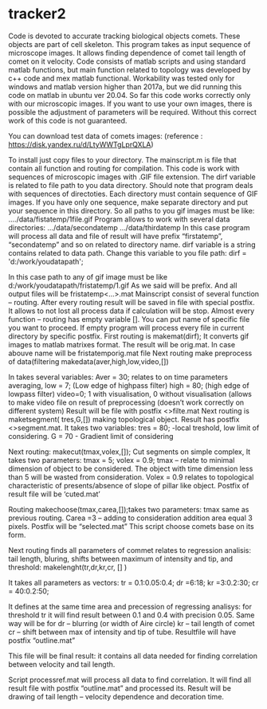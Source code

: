 # tracker2

Code is devoted to accurate tracking biological objects comets. These objects are part of cell skeleton. This program takes as input sequence of microscope images. It allows finding dependence of comet tail length of comet on it velocity. Code consists of matlab scripts and using standard matlab functions, but main function related to topology was developed by c++ code and mex matlab functional. Workability was tested only for windows and matlab version higher than 2017a, but we did running this code on matlab in ubuntu ver 20.04. So far this code works correctly only with our microscopic images. If you want to use your own images, there is possible the adjustment of parameters will be required. Without this correct work of this code is not guaranteed.

You can download test data of comets images: (reference : https://disk.yandex.ru/d/LtyWWTgLprQXLA) 

To install just copy files to your directory. The mainscript.m is file that contain all function and routing for compilation. This code is work with sequences of microscopic images with .GIF file extension. The dirf variable is related to file path to you data directory. Should note that program deals with sequences of directoties. Each directory must contain sequence of GIF images. If you have only one sequence, make separate directory and put your sequence in this directory. So all paths to you gif images must be like: …./data/fistatemp/1file.gif Program allows to work with several data directories: …/data/secondatemp …/data/thirdatemp In this case program will process all data and file of result will have prefix “firstatemp”, “secondatemp” and so on related to directory name.
dirf variable is a string contains related to data path. Change this variable to you file path: dirf = 'd:/work/youdatapath';

In this case path to any of gif image must be like d:/work/youdatapath/fristatemp/1.gif As we said will be prefix. And all output files will be fristatemp<…>.mat Mainscript consist of several function – routing. After every routing result will be saved in file with special postfix. It allows to not lost all process data if calculation will be stop. Almost every function – routing has empty variable []. You can put name of specific file you want to proceed. If empty program will process every file in current directory by specific postfix. First routing is makemat(dirf); It converts gif images to matlab matrixes format. The result will be orig.mat. In case abouve name will be fristatemporig.mat file Next routing make preprocess of data(filtering makedata(aver,high,low,video,[])

In takes several variables: Aver = 30; relates to on time parameters averaging, low = 7; (Low edge of highpass filter) high = 80; (high edge of lowpass filter) video=0; 1 with visualisation, 0 without visualisation (allows to make video file on result of preprocessing (doesn’t work correctly on different system) Result will be file with postfix <>filte.mat Next routing is maketsegment( tres,G,[]) making topological object. Result has postfix <>segment.mat. It takes two variables: tres = 80; -local treshold, low limit of considering. G = 70 - Gradient limit of considering

Next routing: makecut(tmax,volex,[]); Cut segments on simple complex, It takes two parameters: tmax = 5; volex = 0.9; tmax – relate to minimal dimension of object to be considered. The object with time dimension less than 5 will be wasted from consideration. Volex = 0.9 relates to topological characteristic of presents/absence of slope of pillar like object. Postfix of result file will be ‘cuted.mat’

Routing makechoose(tmax,carea,[]);takes two parameters: tmax same as previous routing. Carea =3 – adding to consideration addition area equal 3 pixels. Postfix will be “selected.mat” This script choose comets base on its form.

Next routing finds all parameters of commet relates to regression analisis: tail length, bluring, shifts between maximum of intensity and tip, and threshold: makelenght(tr,dr,kr,cr, [] )

It takes all parameters as vectors: tr = 0.1:0.05:0.4; dr =6:18; kr =3:0.2:30; cr = 40:0.2:50;

It defines at the same time area and precession of regressing analisys: for threshold tr it will find result between 0.1 and 0.4 with precision 0.05. Same way will be for dr – blurring (or width of Aire circle) kr – tail length of comet cr – shift between max of intensity and tip of tube. Resultfile will have postfix “outline.mat”

This file will be final result: it contains all data needed for finding correlation between velocity and tail length.

Script processref.mat will process all data to find correlation. It will find all result file with postfix “outline.mat” and processed its. Result will be drawing of tail length – velocity dependence and decoration time.
